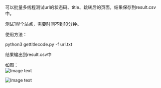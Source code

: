可以批量多线程测试url的状态码、title、跳转后的页面，结果保存到result.csv中。  

测试1W个站点，需要时间不到10分钟。  

使用方法：  

python3 gettitlecode.py -f url.txt  

结果输出到result.csv中  

如图：  
![Image text](https://github.com/doulicau/urlgettitlecode/blob/master/1.jpg)  

![Image text](https://github.com/doulicau/urlgettitlecode/blob/master/2.jpg)


